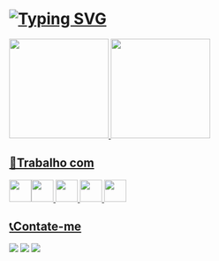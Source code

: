 # [![Typing SVG](https://readme-typing-svg.herokuapp.com?font=Asap&color=%23EBF71F&size=30&lines=%E2%9C%8C+Me+Chamo+Pedro+Henrique)](https://git.io/typing-svg)

<div>
<a href="https://github.com/Faolam">
<img height="180em" src="https://github-readme-stats.vercel.app/api/top-langs/?username=Faolam&layout=compact&langs_count=7&theme=merko"/>
<img height="180em" src="https://github-readme-stats.vercel.app/api?username=Faolam&show_icons=true&theme=merko&include_all_commits=true&count_private=true"/>
</div>

## 🏬Trabalho com
<img src="https://cdn.jsdelivr.net/gh/devicons/devicon/icons/javascript/javascript-original.svg" width="40" height="40" /><img src="https://cdn.jsdelivr.net/gh/devicons/devicon/icons/ruby/ruby-plain.svg" width="40" height="40" /> <img src="https://cdn.jsdelivr.net/gh/devicons/devicon/icons/python/python-original.svg" width="40" height="40" /> <img src="https://cdn.jsdelivr.net/gh/devicons/devicon/icons/html5/html5-original.svg" width="40" height="40" /> <img src="https://cdn.jsdelivr.net/gh/devicons/devicon/icons/css3/css3-original.svg" width="40" height="40" />
  
## 📞Contate-me
<div>
<a href="https://www.instagram.com/pedro_henrique_galcenio/" target="_blank"><img src="https://img.shields.io/badge/-Instagram-%23E4405F?style=for-the-badge&logo=instagram&logoColor=white" target="_blank"></a>
<a href="https://www.twitch.tv/miolinho33br" target="_blank"><img src="https://img.shields.io/badge/Twitch-9146FF?style=for-the-badge&logo=twitch&logoColor=white" target="_blank"></a>
<a href = "mailto:https://www.twitch.tv/miolinho33br"><img src="https://img.shields.io/badge/Gmail-D14836?style=for-the-badge&logo=gmail&logoColor=white" target="_blank"></a> 
</div>
